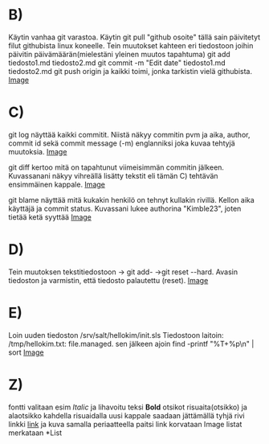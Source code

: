 # B)
Käytin vanhaa git varastoa. Käytin git pull "github osoite" tällä sain 
päivitetyt filut githubista linux koneelle. 
Tein muutokset kahteen eri tiedostoon joihin päivitin päivämäärän(mielestäni yleinen muutos tapahtuma)
git add tiedosto1.md tiedosto2.md
git commit -m "Edit date" tiedosto1.md tiedosto2.md
git push origin ja kaikki toimi, jonka tarkistin vielä githubista. 
[Image](https://i.imgur.com/swpXOEJ.png)
# C)
git log näyttää kaikki commitit. Niistä näkyy commitin pvm ja aika, author,
commit id sekä commit message (-m) englanniksi joka kuvaa tehtyjä muutoksia.
[Image](https://i.imgur.com/DomHbig.png)

git diff kertoo mitä on tapahtunut viimeisimmän commitin jälkeen. Kuvassanani
näkyy vihreällä lisätty tekstit eli tämän C) tehtävän ensimmäinen kappale.
[Image](https://i.imgur.com/hCLh89n.png)


git blame näyttää mitä kukakin henkilö on tehnyt kullakin rivillä. Kellon aika
käyttäjä ja commit status. Kuvassani lukee authorina "Kimble23", joten tietää ketä syyttää
[Image](https://i.imgur.com/AAWQlnu.png)

# D)
Tein muutoksen tekstitiedostoon -> git add- ->git reset --hard. Avasin tiedoston
ja varmistin, että tiedosto palautettu (reset).
[Image](https://i.imgur.com/KQB2NLp.png)
# E)
Loin uuden tiedoston /srv/salt/hellokim/init.sls
Tiedostoon laitoin: /tmp/hellokim.txt: file.managed.
sen jälkeen ajoin find -printf "%T+%p\n" | sort
[Image](https://i.imgur.com/wlTKEUb.png)

# Z)
 fontti valitaan esim *Italic* ja lihavoitu teksi **Bold**
 otsikot risuaita(otsikko) ja alaotsikko kahdella risuaidalla
 uusi kappale saadaan jättämällä tyhjä rivi
 linkki [link](osoite) ja kuva samalla periaatteella paitsi link korvataan Image
 listat merkataan *List 
